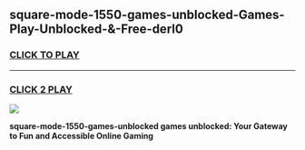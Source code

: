 
## square-mode-1550-games-unblocked-Games-Play-Unblocked-&-Free-derl0
<h3>
<a href="https://premium76.site?title=square-mode-1550-games-unblocked&ref=24A">CLICK TO PLAY</a></h3>
<hr>

<h3>
<a href="https://premium76.site?title=square-mode-1550-games-unblocked&ref=24A">CLICK 2 PLAY</a>
  
</h3>

<a href="https://premium76.site?title=square-mode-1550-games-unblocked&ref=24A"><img src="https://clearcache.store/games.png"></a>


**square-mode-1550-games-unblocked games unblocked: Your Gateway to Fun and Accessible Online Gaming**
